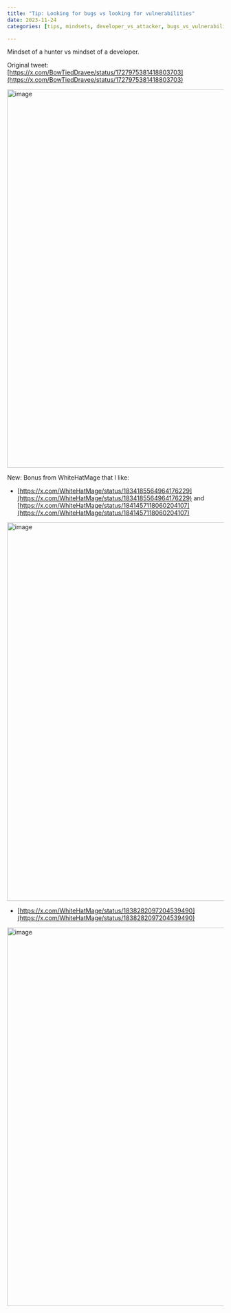 ```yaml
---
title: "Tip: Looking for bugs vs looking for vulnerabilities"
date: 2023-11-24
categories: [tips, mindsets, developer_vs_attacker, bugs_vs_vulnerabilities]

---
```


Mindset of a hunter vs mindset of a developer.

Original tweet: [https://x.com/BowTiedDravee/status/1727975381418803703](https://x.com/BowTiedDravee/status/1727975381418803703)

<img width="880" alt="image" src="https://github.com/user-attachments/assets/c5abf210-666b-45c9-a400-d531fb4f158d" />

New: Bonus from WhiteHatMage that I like: 

- [https://x.com/WhiteHatMage/status/1834185564964176229](https://x.com/WhiteHatMage/status/1834185564964176229) and [https://x.com/WhiteHatMage/status/1841457118060204107](https://x.com/WhiteHatMage/status/1841457118060204107)

<img width="880" alt="image" src="https://github.com/user-attachments/assets/fc79cf26-7873-4c42-855f-284655ff1188" />

- [https://x.com/WhiteHatMage/status/1838282097204539490](https://x.com/WhiteHatMage/status/1838282097204539490)

<img width="880" alt="image" src="https://github.com/user-attachments/assets/6f8a0817-32f1-4a30-a325-6b81fb0ffd7c" />
